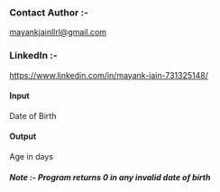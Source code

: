### Contact Author :- 
mayankjainllrl@gmail.com

### LinkedIn :- 
https://www.linkedin.com/in/mayank-jain-731325148/


#### Input
Date of Birth

#### Output
Age in days

##### Note :- Program  returns 0 in any invalid date of birth
